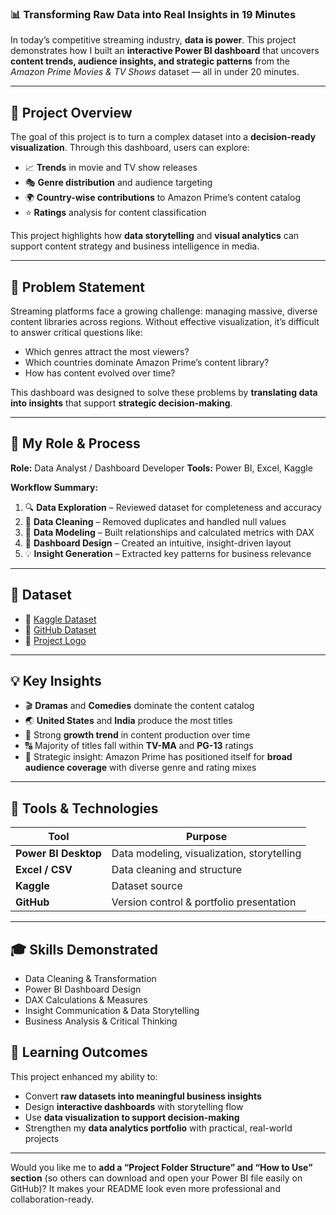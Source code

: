 
### 📊 Transforming Raw Data into Real Insights in 19 Minutes

In today’s competitive streaming industry, **data is power**.
This project demonstrates how I built an **interactive Power BI dashboard** that uncovers **content trends, audience insights, and strategic patterns** from the *Amazon Prime Movies & TV Shows* dataset — all in under 20 minutes.

---

## 🚀 Project Overview

The goal of this project is to turn a complex dataset into a **decision-ready visualization**.
Through this dashboard, users can explore:

* 📈 **Trends** in movie and TV show releases
* 🎭 **Genre distribution** and audience targeting
* 🌍 **Country-wise contributions** to Amazon Prime’s content catalog
* ⭐ **Ratings** analysis for content classification

This project highlights how **data storytelling** and **visual analytics** can support content strategy and business intelligence in media.

---

## 🧩 Problem Statement

Streaming platforms face a growing challenge: managing massive, diverse content libraries across regions.
Without effective visualization, it’s difficult to answer critical questions like:

* Which genres attract the most viewers?
* Which countries dominate Amazon Prime’s content library?
* How has content evolved over time?

This dashboard was designed to solve these problems by **translating data into insights** that support **strategic decision-making**.

---

## 🧠 My Role & Process

**Role:** Data Analyst / Dashboard Developer
**Tools:** Power BI, Excel, Kaggle

**Workflow Summary:**

1. 🔍 **Data Exploration** – Reviewed dataset for completeness and accuracy
2. 🧹 **Data Cleaning** – Removed duplicates and handled null values
3. 🧮 **Data Modeling** – Built relationships and calculated metrics with DAX
4. 🎨 **Dashboard Design** – Created an intuitive, insight-driven layout
5. 💡 **Insight Generation** – Extracted key patterns for business relevance

---

## 📂 Dataset

* 📘 [Kaggle Dataset](https://www.kaggle.com/datasets/shivamb/amazon-prime-movies-and-tv-shows)
* 💾 [GitHub Dataset](https://github.com/DataScienceRoadMap/Amazon-Prime-Dataset)
* 🎨 [Project Logo](https://github.com/DataScienceRoadMap/logo.png)

---

## 💡 Key Insights

* 🎬 **Dramas** and **Comedies** dominate the content catalog
* 🌏 **United States** and **India** produce the most titles
* 📅 Strong **growth trend** in content production over time
* 🔠 Majority of titles fall within **TV-MA** and **PG-13** ratings
* 🎯 Strategic insight: Amazon Prime has positioned itself for **broad audience coverage** with diverse genre and rating mixes

---

## 🧰 Tools & Technologies

| Tool                 | Purpose                                    |
| -------------------- | ------------------------------------------ |
| **Power BI Desktop** | Data modeling, visualization, storytelling |
| **Excel / CSV**      | Data cleaning and structure                |
| **Kaggle**           | Dataset source                             |
| **GitHub**           | Version control & portfolio presentation   |

---

## 🎓 Skills Demonstrated

* Data Cleaning & Transformation
* Power BI Dashboard Design
* DAX Calculations & Measures
* Insight Communication & Data Storytelling
* Business Analysis & Critical Thinking

## 🧠 Learning Outcomes

This project enhanced my ability to:

* Convert **raw datasets into meaningful business insights**
* Design **interactive dashboards** with storytelling flow
* Use **data visualization to support decision-making**
* Strengthen my **data analytics portfolio** with practical, real-world projects

---


Would you like me to **add a “Project Folder Structure” and “How to Use” section** (so others can download and open your Power BI file easily on GitHub)? It makes your README look even more professional and collaboration-ready.
